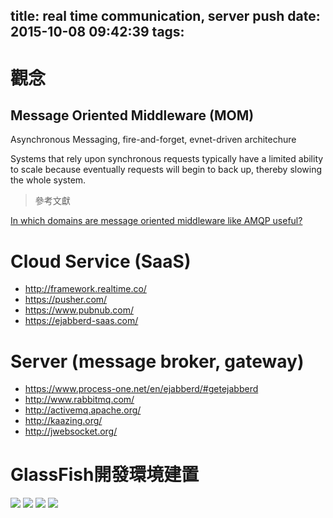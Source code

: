 title: real time communication, server push
date: 2015-10-08 09:42:39
tags:
---
<!-- toc -->
# 觀念
## Message Oriented Middleware (MOM)
Asynchronous Messaging, fire-and-forget, evnet-driven architechure

Systems that rely upon synchronous requests typically have a limited ability to scale because eventually requests will begin to back up, thereby slowing the whole system.


> 參考文獻

[In which domains are message oriented middleware like AMQP useful?](http://stackoverflow.com/questions/2388539/in-which-domains-are-message-oriented-middleware-like-amqp-useful)

# Cloud Service (SaaS)
- http://framework.realtime.co/
- https://pusher.com/
- https://www.pubnub.com/
- https://ejabberd-saas.com/

# Server (message broker, gateway)
- https://www.process-one.net/en/ejabberd/#getejabberd
- http://www.rabbitmq.com/
- http://activemq.apache.org/
- http://kaazing.org/
- http://jwebsocket.org/

# GlassFish開發環境建置
![](glassfish-eclipse-1.png)
![](glassfish-eclipse-2.png)
![](glassfish-eclipse-3.png)
![](glassfish-eclipse-4.png)

